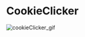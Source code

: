 # CookieClicker

![cookieClicker_gif](https://user-images.githubusercontent.com/55061907/97429467-bebe0b00-1917-11eb-8cdc-e62939b7a447.gif)


